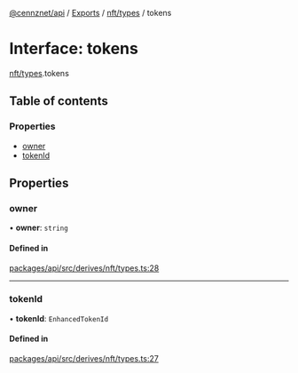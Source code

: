 [@cennznet/api](../README.md) / [Exports](../modules.md) / [nft/types](../modules/nft_types.md) / tokens

# Interface: tokens

[nft/types](../modules/nft_types.md).tokens

## Table of contents

### Properties

- [owner](nft_types.tokens.md#owner)
- [tokenId](nft_types.tokens.md#tokenid)

## Properties

### owner

• **owner**: `string`

#### Defined in

[packages/api/src/derives/nft/types.ts:28](https://github.com/cennznet/api.js/blob/8a3918c/packages/api/src/derives/nft/types.ts#L28)

___

### tokenId

• **tokenId**: `EnhancedTokenId`

#### Defined in

[packages/api/src/derives/nft/types.ts:27](https://github.com/cennznet/api.js/blob/8a3918c/packages/api/src/derives/nft/types.ts#L27)
